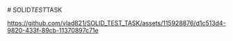 
#   S O L I D _ T E S T _ T A S K 
 

https://github.com/vlad821/SOLID_TEST_TASK/assets/115928876/d1c513d4-9820-433f-89cb-11370897c71e

